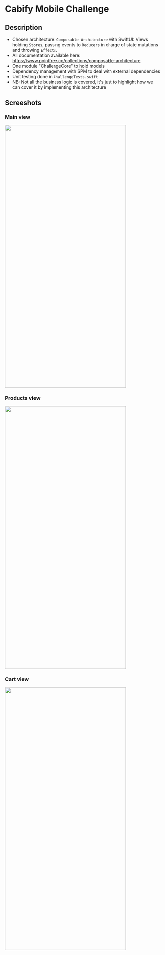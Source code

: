 # Cabify Mobile Challenge

## Description
- Chosen architecture: `Composable Architecture` with SwiftUI: Views holding `Stores`, passing events to `Reducers` in charge of state mutations and throwing `Effects`.
- All documentation available here: https://www.pointfree.co/collections/composable-architecture
- One module "ChallengeCore" to hold models
- Dependency management with SPM to deal with external dependencies
- Unit testing done in `ChallengeTests.swift`
- NB: Not all the business logic is covered, it's just to highlight how we can cover it by implementing this architecture

## Screeshots
### Main view
<img src="https://user-images.githubusercontent.com/11734827/135828699-09300949-ddf7-48a6-8463-8154a2a8940e.png" width="390" height="844">

### Products view
<img src="https://user-images.githubusercontent.com/11734827/135828698-0da9c939-8f92-4bec-8993-c2235bd26b63.png" width="390" height="844">

### Cart view
<img src="https://user-images.githubusercontent.com/11734827/135828688-3494d4ed-8d35-462c-8d42-df8f71428774.png" width="390" height="844">
